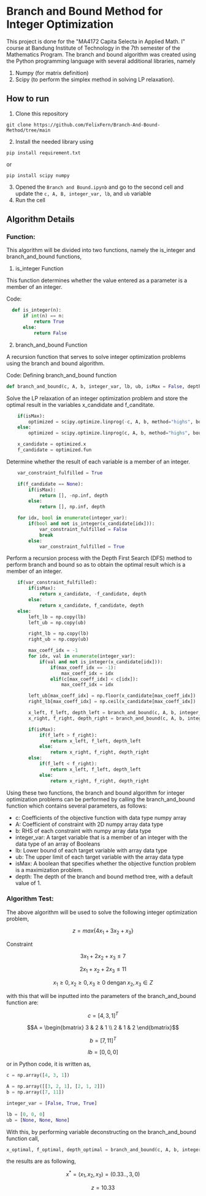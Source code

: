 # Branch and Bound Method for Integer Optimization

This project is done for the "MA4172 Capita Selecta in Applied Math. I" course at Bandung Institute of Technology in the 7th semester of the Mathematics Program. The branch and bound algorithm was created using the Python programming language with several additional libraries, namely

1. Numpy (for matrix definition)
2. Scipy (to perform the simplex method in solving LP relaxation).

## How to run

1. Clone this repository

```
git clone https://github.com/FelixFern/Branch-And-Bound-Method/tree/main
```

2. Install the needed library using

```
pip install requirement.txt
```
or 
```
pip install scipy numpy
```

3. Opened the `Branch and Bound.ipynb` and go to the second cell and update the `c, A, B, integer_var, lb`, and `ub` variable
4. Run the cell

## Algorithm Details

### Function:

This algorithm will be divided into two functions, namely the is_integer and branch_and_bound functions,

1. is_integer Function

This function determines whether the value entered as a parameter is a member of an integer.

Code:

```python
  def is_integer(n):
      if int(n) == n:
          return True
      else:
          return False
```

2. branch_and_bound Function

A recursion function that serves to solve integer optimization problems using the branch and bound algorithm.

Code:
Defining branch_and_bound function

```python
def branch_and_bound(c, A, b, integer_var, lb, ub, isMax = False, depth=1):
```

Solve the LP relaxation of an integer optimization problem and store the optimal result in the variables x_candidate and f_canditate.

```python
    if(isMax):
        optimized = scipy.optimize.linprog(-c, A, b, method="highs", bounds=list(zip(lb, ub)))
    else:
        optimized = scipy.optimize.linprog(c, A, b, method="highs", bounds=list(zip(lb, ub)))

    x_candidate = optimized.x
    f_candidate = optimized.fun
```

Determine whether the result of each variable is a member of an integer.

```python
    var_constraint_fulfilled = True

    if(f_candidate == None):
        if(isMax):
            return [], -np.inf, depth
        else:
            return [], np.inf, depth

    for idx, bool in enumerate(integer_var):
        if(bool and not is_integer(x_candidate[idx])):
            var_constraint_fulfilled = False
            break
        else:
            var_constraint_fulfilled = True
```

Perform a recursion process with the Depth First Search (DFS) method to perform branch and bound so as to obtain the optimal result which is a member of an integer.

```python
    if(var_constraint_fulfilled):
        if(isMax):
            return x_candidate, -f_candidate, depth
        else:
            return x_candidate, f_candidate, depth
    else:
        left_lb = np.copy(lb)
        left_ub = np.copy(ub)

        right_lb = np.copy(lb)
        right_ub = np.copy(ub)

        max_coeff_idx = -1
        for idx, val in enumerate(integer_var):
            if(val and not is_integer(x_candidate[idx])):
                if(max_coeff_idx == -1):
                    max_coeff_idx = idx
                elif(c[max_coeff_idx] < c[idx]):
                    max_coeff_idx = idx

        left_ub[max_coeff_idx] = np.floor(x_candidate[max_coeff_idx])
        right_lb[max_coeff_idx] = np.ceil(x_candidate[max_coeff_idx])

        x_left, f_left, depth_left = branch_and_bound(c, A, b, integer_var, left_lb, left_ub, isMax, depth + 1)
        x_right, f_right, depth_right = branch_and_bound(c, A, b, integer_var, right_lb, right_ub, isMax, depth + 1)

        if(isMax):
            if(f_left > f_right):
                return x_left, f_left, depth_left
            else:
                return x_right, f_right, depth_right
        else:
            if(f_left < f_right):
                return x_left, f_left, depth_left
            else:
                return x_right, f_right, depth_right
```

Using these two functions, the branch and bound algorithm for integer optimization problems can be performed by calling the branch_and_bound function which contains several parameters, as follows:

-   c: Coefficients of the objective function with data type numpy array
-   A: Coefficient of constraint with 2D numpy array data type
-   b: RHS of each constraint with numpy array data type
-   integer_var: A target variable that is a member of an integer with the data type of an array of Booleans
-   lb: Lower bound of each target variable with array data type
-   ub: The upper limit of each target variable with the array data type
-   isMax: A boolean that specifies whether the objective function problem is a maximization problem.
-   depth: The depth of the branch and bound method tree, with a default value of 1.

### Algorithm Test:

The above algorithm will be used to solve the following integer optimization problem,

```math
z = max\{4x_1 + 3x_2 + x_3\}
```

Constraint

```math
3x_1+2x_2+x_3 ≤ 7
```

```math
2x_1+x_2+2x_3≤11
```

```math
x_1≥0,x_2≥0,x_3≥0\: \text{dengan} \; x_2,x_3∈ Z
```

with this that will be inputted into the parameters of the branch_and_bound function are:

```math
c = [4,3,1]^T
```

```math
A = \begin{bmatrix}
3 & 2 & 1 \\
2 & 1 & 2
\end{bmatrix}
```

```math
b = [7,11]^T
```

```math
lb=[0,0,0]
```

or in Python code, it is written as,

```python
c = np.array([4, 3, 1])

A = np.array([[3, 2, 1], [2, 1, 2]])
b = np.array([7, 11])

integer_var = [False, True, True]

lb = [0, 0, 0]
ub = [None, None, None]
```

With this, by performing variable deconstructing on the branch_and_bound function call,

```python
x_optimal, f_optimal, depth_optimal = branch_and_bound(c, A, b, integer_var, lb, ub, True)
```

the results are as following,

```math
x^*=(x_1,x_2,x_3 )=(0.33..,3,0)
```

```math
z=10.33
```
